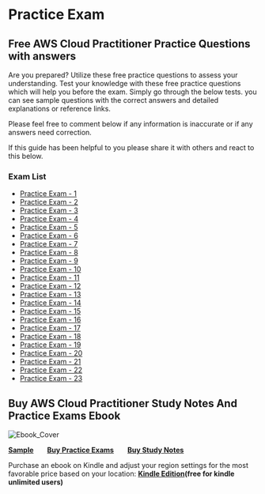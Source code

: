 # Practice Exam

## Free AWS Cloud Practitioner Practice Questions with answers

Are you prepared? Utilize these free practice questions to assess your understanding. Test your knowledge with these free practice questions which will help you before the exam. Simply go through the below tests. you can see sample questions with the correct answers and detailed explanations or reference links.

Please feel free to comment below if any information is inaccurate or if any answers need correction.

If this guide has been helpful to you please share it with others and react to this below.

### Exam List

- [Practice Exam - 1](./practice-exam-1.md)
- [Practice Exam - 2](./practice-exam-2.md)
- [Practice Exam - 3](./practice-exam-3.md)
- [Practice Exam - 4](./practice-exam-4.md)
- [Practice Exam - 5](./practice-exam-5.md)
- [Practice Exam - 6](./practice-exam-6.md)
- [Practice Exam - 7](./practice-exam-7.md)
- [Practice Exam - 8](./practice-exam-8.md)
- [Practice Exam - 9](./practice-exam-9.md)
- [Practice Exam - 10](./practice-exam-10.md)
- [Practice Exam - 11](./practice-exam-11.md)
- [Practice Exam - 12](./practice-exam-12.md)
- [Practice Exam - 13](./practice-exam-13.md)
- [Practice Exam - 14](./practice-exam-14.md)
- [Practice Exam - 15](./practice-exam-15.md)
- [Practice Exam - 16](./practice-exam-16.md)
- [Practice Exam - 17](./practice-exam-17.md)
- [Practice Exam - 18](./practice-exam-18.md)
- [Practice Exam - 19](./practice-exam-19.md)
- [Practice Exam - 20](./practice-exam-20.md)
- [Practice Exam - 21](./practice-exam-21.md)
- [Practice Exam - 22](./practice-exam-22.md)
- [Practice Exam - 23](./practice-exam-23.md)

## Buy AWS Cloud Practitioner Study Notes And Practice Exams Ebook

![Ebook_Cover](../images/Ebook_Cover.png)

**[Sample](../images/AWS-Cloud-Practitioner-Practice-Exams-Sample.pdf)** &nbsp; &nbsp; &nbsp;
**[Buy Practice Exams](https://www.buymeacoffee.com/kananinirav/e/174069)** &nbsp; &nbsp; &nbsp;
**[Buy Study Notes](https://www.buymeacoffee.com/kananinirav/e/151079)**

Purchase an ebook on Kindle and adjust your region settings for the most favorable price based on your location: **[Kindle Edition](https://a.co/d/7ERcTBI)(free for kindle unlimited users)**

